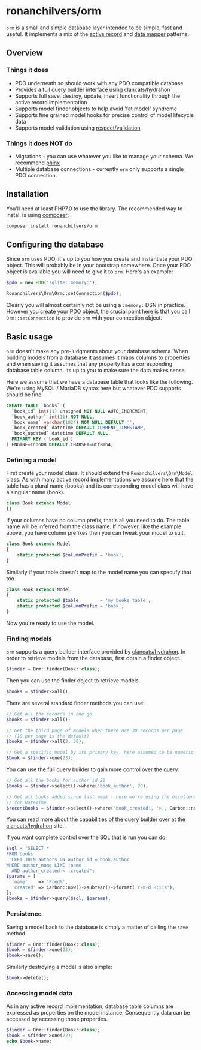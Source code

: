 # ronanchilvers/orm

`orm` is a small and simple database layer intended to be simple, fast and useful. It
implements a mix of the [active record] and [data mapper] patterns.

## Overview

### Things it does

* PDO underneath so should work with any PDO compatible database
* Provides a full query builder interface using [clancats/hydrahon]
* Supports full save, destroy, update, insert functionality through the active record implementation
* Supports model finder objects to help avoid 'fat model' syndrome
* Supports fine grained model hooks for precise control of model lifecycle data
* Supports model validation using [respect/validation]

### Things it does NOT do

* Migrations - you can use whatever you like to manage your schema. We recommend [phinx]
* Multiple database connections - currently `orm` only supports a single PDO connection.

## Installation

You'll need at least PHP7.0 to use the library. The recommended way to install is using [composer]:

```bash
composer install ronanchilvers/orm
```

## Configuring the database

Since `orm` uses PDO, it's up to you how you create and instantiate your PDO object. This
will probably be in your bootstrap somewhere. Once your PDO object is available you
will need to give it to `orm`. Here's an example:

```php
$pdo = new PDO('sqlite::memory:');

Ronanchilvers\Orm\Orm::setConnection($pdo);
```

Clearly you will almost certainly not be using a `:memory:` DSN in practice. However
you create your PDO object, the crucial point here is that you call `Orm::setConnection`
to provide `orm` with your connection object.

## Basic usage

`orm` doesn't make any pre-judgments about your database schema. When building models
from a database it assumes it maps columns to properties and when saving it assumes
that any property has a corresponding database table column. Its up to you to make
sure the data makes sense.

Here we assume that we have a database table that looks like the following. We're
using MySQL / MariaDB syntax here but whatever PDO supports should be fine.

```sql
CREATE TABLE `books` (
  `book_id` int(11) unsigned NOT NULL AUTO_INCREMENT,
  `book_author` int(11) NOT NULL,
  `book_name` varchar(1024) NOT NULL DEFAULT '',
  `book_created` datetime DEFAULT CURRENT_TIMESTAMP,
  `book_updated` datetime DEFAULT NULL,
  PRIMARY KEY (`book_id`)
) ENGINE=InnoDB DEFAULT CHARSET=utf8mb4;
```

### Defining a model

First create your model class. It should extend the `Ronanchilvers\Orm\Model`
class. As with many [active record] implementations we assume here that the table
has a plural name (books) and its corresponding model class will have a singular
name (book).

```php
class Book extends Model
{}
```

If your columns have no column prefix, that's all you need to do. The table name
will be inferred from the class name. If however, like the example above, you have
column prefixes then you can tweak your model to suit.

```php
class Book extends Model
{
    static protected $columnPrefix = 'book';
}
```

Similarly if your table doesn't map to the model name you can specufy that too.

```php
class Book extends Model
{
    static protected $table        = 'my_books_table';
    static protected $columnPrefix = 'book';
}
```

Now you're ready to use the model.

### Finding models

`orm` supports a query builder interface provided by [clancats/hydrahon]. In order
to retrieve models from the database, first obtain a finder object.

```php
$finder = Orm::finder(Book::class);
```

Then you can use the finder object to retrieve models.

```php
$books = $finder->all();
```

There are several standard finder methods you can use:

```php
// Get all the records in one go
$books = $finder->all();

// Get the third page of models when there are 30 records per page
// (10 per page is the default)
$books = $finder->all(3, 30);

// Get a specific model by its primary key, here assumed to be numeric
$book = $finder->one(23);
```

You can use the full query builder to gain more control over the query:

```php
// Get all the books for author id 20
$books = $finder->select()->where('book_author', 20);

// Get all books added since last week - here we're using the excellent Carbon wrapper
// for DateTime
$recentBooks = $finder->select()->where('book_created', '>', Carbon::now()->subWeek());
```

You can read more about the capabilities of the query builder over at
the [clancats/hydrahon] site.

If you want complete control over the SQL that is run you can do:

```php
$sql = "SELECT *
FROM books
  LEFT JOIN authors ON author_id = book_author
WHERE author_name LIKE :name
  AND author_created < :created";
$params = [
  'name'    => 'Fred%',
  'created' => Carbon::now()->subYear()->format('Y-m-d H:i:s'),
];
$books = $finder->query($sql, $params);
```

### Persistence

Saving a model back to the database is simply a matter of calling the `save` method.

```php
$finder = Orm::finder(Book::class);
$book = $finder->one(23);
$book->save();
```

Similarly destroying a model is also simple:

```php
$book->delete();
```

### Accessing model data

As in any active record implementation, database table columns are expressed as properties
on the model instance. Consequently data can be accessed by accessing those properties.

```php
$finder = Orm::finder(Book::class);
$book = $finder->one(72);
echo $book->name;
```

[active record]: https://en.wikipedia.org/wiki/Active_record_pattern
[data mapper]: https://en.wikipedia.org/wiki/Data_mapper_pattern
[clancats/hydrahon]: https://clancats.io/hydrahon/master/
[respect/validation]: https://github.com/respect/validation
[phinx]: https://phinx.org/
[composer]: https://getcomposer.org/
